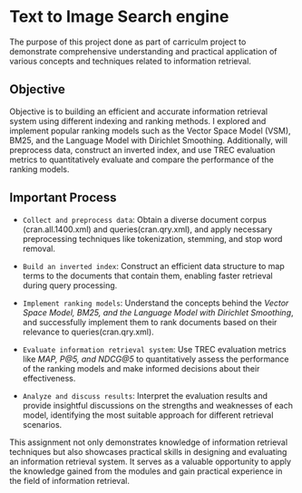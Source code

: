 # Text to Image Search engine
The purpose of this project done as part of carriculm project to demonstrate comprehensive understanding and practical application of various concepts and techniques related to information retrieval.

## Objective 
Objective is to building an efficient and accurate information retrieval system using different indexing and ranking methods. I explored and implement popular ranking models such as the Vector Space Model (VSM), BM25, and the Language Model with Dirichlet Smoothing. Additionally, will preprocess data, construct an inverted index, and use TREC evaluation metrics to quantitatively evaluate and compare the performance of the ranking models.

## Important Process 
- `Collect and preprocess data`: Obtain a diverse document corpus (cran.all.1400.xml) and queries(cran.qry.xml), and apply necessary preprocessing techniques like tokenization, stemming, and stop word removal.

- `Build an inverted index`: Construct an efficient data structure to map terms to the documents that contain them, enabling faster retrieval during query processing.

- `Implement ranking models`: Understand the concepts behind the *Vector Space Model, BM25, and the Language Model with Dirichlet Smoothing*, and successfully implement them to rank documents based on their relevance to queries(cran.qry.xml).

- `Evaluate information retrieval system`: Use TREC evaluation metrics like *MAP, P@5, and NDCG@5* to quantitatively assess the performance of the ranking models and make informed decisions about their effectiveness.

- `Analyze and discuss results`: Interpret the evaluation results and provide insightful discussions on the strengths and weaknesses of each model, identifying the most suitable approach for different retrieval scenarios.

This assignment not only demonstrates knowledge of information retrieval techniques but also showcases practical skills in designing and evaluating an information retrieval system. It serves as a valuable opportunity to apply the knowledge gained from the modules and gain practical experience in the field of information retrieval.
